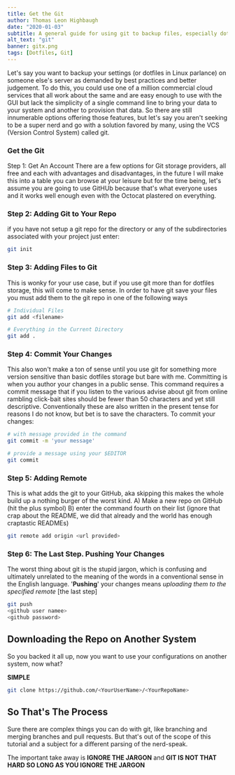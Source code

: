 ```yaml
---
title: Get the Git
author: Thomas Leon Highbaugh
date: "2020-01-03"
subtitle: A general guide for using git to backup files, especially dotfiles.
alt_text: "git"
banner: gitx.png
tags: [Dotfiles, Git]
---
```


Let's say you want to backup your settings (or dotfiles in Linux parlance) on someone else's server as demanded by best practices and better judgement. To do this, you could use one of a million commercial cloud services that all work about the same and are easy enough to use with the GUI but lack the simplicity of a single command line to bring your data to your system and another to provision that data. So there are still innumerable options offering those features, but let's say you aren't seeking to be a super nerd and go with a solution favored by many, using the VCS (Version Control System) called git.

### Get the Git

Step 1: Get An Account
There are a few options for Git storage providers, all free and each with advantages and disadvantages, in the future I will make this into a table you can browse at your leisure but for the time being, let's assume you are going to use GitHUb because that's what everyone uses and it works well enough even with the Octocat plastered on everything.

### Step 2: Adding Git to Your Repo

if you have not setup a git repo for the directory or any of the subdirectories associated with your project just enter:

```bash
git init
```

### Step 3: Adding Files to Git

This is wonky for your use case, but if you use git more than for dotfiles storage, this will come to make sense. In order to have git save your files you must add them to the git repo in one of the following ways

```bash
# Individual Files
git add <filename>

# Everything in the Current Directory
git add .
```

### Step 4: Commit Your Changes

This also won't make a ton of sense until you use git for something more version sensitive than basic dotfiles storage but bare with me. Committing is when you author your changes in a public sense. This command requires a commit message that if you listen to the various advise about git from online rambling click-bait sites should be fewer than 50 characters and yet still descriptive. Conventionally these are also written in the present tense for reasons I do not know, but bet is to save the characters. To commit your changes:

```bash
# with message provided in the command
git commit -m 'your message'

# provide a message using your $EDITOR
git commit
```

### Step 5: Adding Remote

This is what adds the git to your GitHub, aka skipping this makes the whole build up a nothing burger of the worst kind.
A) Make a new repo on GitHub (hit the plus symbol)
B) enter the command fourth on their list (ignore that crap about the README, we did that already and the world has enough craptastic READMEs)

```bash
git remote add origin <url provided>
```

### Step 6: The Last Step. Pushing Your Changes

The worst thing about git is the stupid jargon, which is confusing and ultimately unrelated to the meaning of the words in a conventional sense in the English language. '**Pushing**' your changes means _uploading them to the specified remote_ [the last step]

```bash
git push
<github user namee>
<github password>
```

## Downloading the Repo on Another System

So you backed it all up, now you want to use your configurations on another system, now what?

**SIMPLE**

```bash
git clone https://github.com/<YourUserName>/<YourRepoName>
```

## So That's The Process

Sure there are complex things you can do with git, like branching and merging branches and pull requests. But that's out of the scope of this tutorial and a subject for a different parsing of the nerd-speak.

The important take away is **IGNORE THE JARGON** and **GIT IS NOT THAT HARD SO LONG AS YOU IGNORE THE JARGON**
